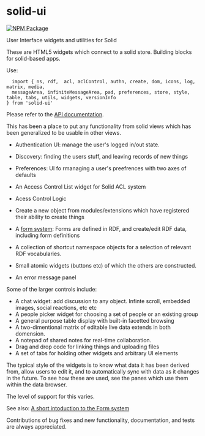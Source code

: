 # solid-ui

[![NPM Package](https://img.shields.io/npm/v/solid-ui.svg)](https://www.npmjs.com/package/solid-ui)

User Interface widgets and utilities for Solid

These are HTML5 widgets which connect to a solid store. Building blocks for solid-based apps.

Use:

```
  import { ns, rdf,  acl, aclControl, authn, create, dom, icons, log, matrix, media,
  messageArea, infiniteMessageArea, pad, preferences, store, style, table, tabs, utils, widgets, versionInfo
} from 'solid-ui'

```

Please refer to the [API documentation](http://solid.github.io/solid-ui//Documentation/api/).

This has been a place to put any functionality from solid views which has been generalized to be usable in other views.

- Authentication UI: manage the user's logged in/out state.
- Discovery: finding the users stuff, and leaving records of new things
- Preferences: UI fo rmanaging a user's preefrences with two axes of defaults
- An Access Control List widget for Solid ACL system
- Acess Control Logic
- Create a new object from modules/extensions which have registered their ability to create things

- A [form system](https://solid.github.io/solid-ui/Documentation/forms-intro.html): Forms are defined in RDF, and create/edit RDF data, including form definitions
- A collection of shortcut namespace objects for a selection of relevant RDF vocabularies.
- Small atomic widgets (buttons etc) of which the others are constructed.
- An error message panel

Some of the larger controls include:

- A chat widget: add discussion to any object. Infinte scroll, embedded images, social reactions, etc etc
- A people picker widget for choosing a set of people or an existing group
- A general purpose table display with built-in facetted browsing
- A two-dimentional matrix of editable live data extends in both domension.
- A notepad of shared notes for real-time collaboration.
- Drag and drop code for linking things and uploading files
- A set of tabs for holding other widgets and arbitrary UI elements

The typical style of the widgets is to know what data it has been derived from,
allow users to edit it, and to automatically sync with data as it changes in the future.
To see how these are used, see the panes which use them within the data browser.

The level of support for this varies.

See also: [A short intoduction to the Form system](https://solid.github.io/solid-ui/Documentation/forms-intro.html)

Contributions of bug fixes and new functionality, documentation, and tests are
always appreciated.
